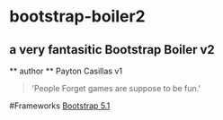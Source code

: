 # bootstrap-boiler2
## a very fantasitic Bootstrap Boiler v2
** author ** Payton Casillas v1
> 'People Forget games are suppose to be fun.'

#Frameworks
[Bootstrap 5.1](https://getbootstrap.com)
